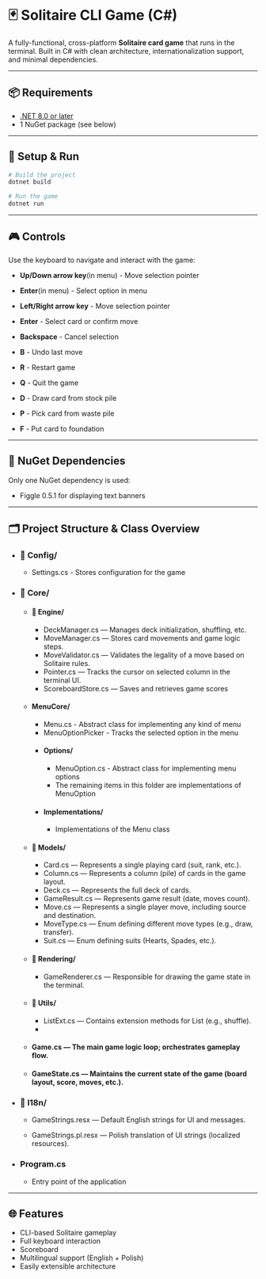 # 🃏 Solitaire CLI Game (C#)

A fully-functional, cross-platform **Solitaire card game** that runs in the terminal. Built in C# with clean architecture, internationalization support, and minimal dependencies.

---

## 📦 Requirements

- [.NET 8.0 or later](https://dotnet.microsoft.com/)
- 1 NuGet package (see below)

---

## 🔧 Setup & Run

```bash
# Build the project
dotnet build

# Run the game
dotnet run
```
---

## 🎮 Controls

Use the keyboard to navigate and interact with the game:

- **Up/Down arrow key**(in menu) - Move selection pointer
- **Enter**(in menu) - Select option in menu


- **Left/Right arrow key** - Move selection pointer
- **Enter** - Select card or confirm move
- **Backspace** - Cancel selection
- **B** - Undo last move
- **R** - Restart game
- **Q** - Quit the game
- **D** - Draw card from stock pile
- **P** - Pick card from waste pile
- **F** - Put card to foundation

---

## 🧪 NuGet Dependencies
Only one NuGet dependency is used:
 - Figgle 0.5.1 for displaying text banners

---

## 🗂️ Project Structure & Class Overview

- ### 📁 Config/
  - Settings.cs - Stores configuration for the game

- ### 📁 Core/
    - #### 📁 Engine/
      - DeckManager.cs — Manages deck initialization, shuffling, etc.
      - MoveManager.cs — Stores card movements and game logic steps. 
      - MoveValidator.cs — Validates the legality of a move based on Solitaire rules. 
      - Pointer.cs — Tracks the cursor on selected column in the terminal UI. 
      - ScoreboardStore.cs — Saves and retrieves game scores

    - #### MenuCore/
      - Menu.cs - Abstract class for implementing any kind of menu
      - MenuOptionPicker - Tracks the selected option in the menu
      - #### Options/
        - MenuOption.cs - Abstract class for implementing menu options
        - The remaining items in this folder are implementations of MenuOption
      - #### Implementations/
        - Implementations of the Menu class

    - #### 📁 Models/
      - Card.cs — Represents a single playing card (suit, rank, etc.). 
      - Column.cs — Represents a column (pile) of cards in the game layout. 
      - Deck.cs — Represents the full deck of cards. 
      - GameResult.cs — Represents game result (date, moves count). 
      - Move.cs — Represents a single player move, including source and destination. 
      - MoveType.cs — Enum defining different move types (e.g., draw, transfer). 
      - Suit.cs — Enum defining suits (Hearts, Spades, etc.).

    - #### 📁 Rendering/
      - GameRenderer.cs — Responsible for drawing the game state in the terminal.

    - #### 📁 Utils/
        - ListExt.cs — Contains extension methods for List<T> (e.g., shuffle).
        - 
    - #### Game.cs — The main game logic loop; orchestrates gameplay flow.
    - #### GameState.cs — Maintains the current state of the game (board layout, score, moves, etc.).

- ### 📁 I18n/

  - GameStrings.resx — Default English strings for UI and messages.

  - GameStrings.pl.resx — Polish translation of UI strings (localized resources).

- ### Program.cs
  - Entry point of the application

---

## 🌐 Features

- CLI-based Solitaire gameplay
- Full keyboard interaction
- Scoreboard
- Multilingual support (English + Polish)
- Easily extensible architecture
